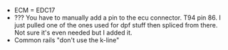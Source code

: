 - ECM = EDC17
- ??? You have to manually add a pin to the ecu connector. T94 pin 86. I just pulled one of the ones used for dpf stuff then spliced from there. Not sure it's even needed but I added it.
- Common rails "don't use the k-line"